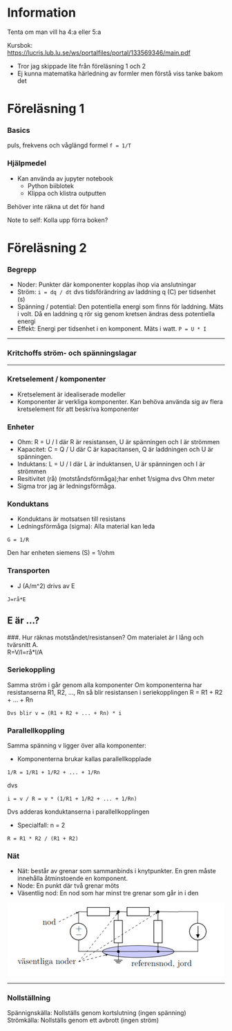 # Information
Tenta om man vill ha 4:a eller 5:a

Kursbok:  
https://lucris.lub.lu.se/ws/portalfiles/portal/133569346/main.pdf 

* Tror jag skippade lite från föreläsning 1 och 2
* Ej kunna matematika härledning av formler men förstå viss tanke bakom det
# Föreläsning 1
### Basics
puls, frekvens och våglängd formel
`f = 1/T`

### Hjälpmedel
* Kan använda av jupyter notebook
  * Python biiblotek
  * Klippa och klistra outputten

Behöver inte räkna ut det för hand

Note to self: Kolla upp förra boken?

# Föreläsning 2
### Begrepp
* Noder: Punkter där komponenter kopplas ihop via anslutningar
* Ström: `i = dq / dt` dvs tidsförändring av laddning q (C) per tidsenhet (s)
* Spänning / potential: Den potentiella energi som finns för laddning. Mäts i volt. Då en laddning q rör sig genom kretsen ändras dess potentiella energi
* Effekt: Energi per tidsenhet i en komponent. Mäts i watt. `P = U * I`

---
### Kritchoffs ström- och spänningslagar

---
### Kretselement / komponenter
* Kretselement är idealiserade modeller 
* Komponenter är verkliga komponenter. Kan behöva använda sig av flera kretselement för att beskriva komponenter

### Enheter
* Ohm: R = U / I där R är resistansen, U är spänningen och I är strömmen
* Kapacitet: C = Q / U där C är kapacitansen, Q är laddningen och U är spänningen. 
* Induktans: L = U / I där L är induktansen, U är spänningen och I är strömmen
* Resitivitet (rå) (motståndsförmåga);har enhet 1/sigma dvs Ohm meter
* Sigma tror jag är ledningsförmåga. 

### Konduktans
* Konduktans är motsatsen till resistans   
* Ledningsförmåga (sigma): Alla material kan leda
```
G = 1/R
```

Den har enheten siemens (S) = 1/ohm

### Transporten
* J (A/m^2) drivs av E
```
J=rå*E
```
E är ...?
---
###. Hur räknas motståndet/resistansen?
Om materialet är l lång och tvärsnitt A.  
R=V/I=rå*l/A

### Seriekoppling
Samma ström i går genom alla komponenter
Om komponenterna har resistanserna R1, R2, ..., Rn så blir resistansen i seriekopplingen R = R1 + R2 + ... + Rn
```
Dvs blir v = (R1 + R2 + ... + Rn) * i
```

### Parallellkoppling
Samma spänning v ligger över alla komponenter:
* Komponenterna brukar kallas parallellkopplade
```
1/R = 1/R1 + 1/R2 + ... + 1/Rn
```
dvs
```
i = v / R = v * (1/R1 + 1/R2 + ... + 1/Rn)
```

Dvs adderas konduktanserna i parallellkopplingen

* Specialfall: n = 2
```
R = R1 * R2 / (R1 + R2)
```

### Nät
* Nät: består av grenar som sammanbinds i knytpunkter. En gren måste innehålla åtminstoende en komponent.
* Node: En punkt där två grenar möts
* Väsentlig nod: En nod som har minst tre grenar som går in i den

![Image](Screenshot%20from%202023-03-22%2020-36-01.png)

---
### Nollställning
Spännignskälla: Nollställs genom kortslutning (ingen spänning)  
Strömkälla: Nollställs genom ett avbrott (ingen ström)

